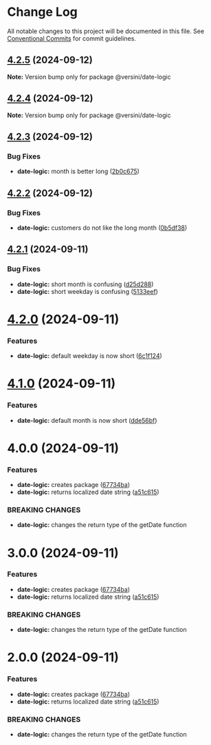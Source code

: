 # Change Log

All notable changes to this project will be documented in this file.
See [Conventional Commits](https://conventionalcommits.org) for commit guidelines.

## [4.2.5](https://github.com/aversini/monorepo/compare/@versini/date-logic@4.2.4...@versini/date-logic@4.2.5) (2024-09-12)

**Note:** Version bump only for package @versini/date-logic





## [4.2.4](https://github.com/aversini/monorepo/compare/@versini/date-logic@4.2.3...@versini/date-logic@4.2.4) (2024-09-12)

**Note:** Version bump only for package @versini/date-logic





## [4.2.3](https://github.com/aversini/monorepo/compare/@versini/date-logic@4.2.2...@versini/date-logic@4.2.3) (2024-09-12)


### Bug Fixes

* **date-logic:** month is better long ([2b0c675](https://github.com/aversini/monorepo/commit/2b0c675e404e7e854c763f9213ddfdefac9df632))





## [4.2.2](https://github.com/aversini/monorepo/compare/@versini/date-logic@4.2.1...@versini/date-logic@4.2.2) (2024-09-12)


### Bug Fixes

* **date-logic:** customers do not like the long month ([0b5df38](https://github.com/aversini/monorepo/commit/0b5df380a76193004bdd3f4c08ead1841c59c39c))





## [4.2.1](https://github.com/aversini/monorepo/compare/@versini/date-logic@4.2.0...@versini/date-logic@4.2.1) (2024-09-11)


### Bug Fixes

* **date-logic:** short month is confusing ([d25d288](https://github.com/aversini/monorepo/commit/d25d28851fdf55b420a75ff3548e8831ff7c227c))
* **date-logic:** short weekday is confusing ([5133eef](https://github.com/aversini/monorepo/commit/5133eef129653044c7c994c0c51a298cb02aa05f))





# [4.2.0](https://github.com/aversini/monorepo/compare/@versini/date-logic@4.1.0...@versini/date-logic@4.2.0) (2024-09-11)


### Features

* **date-logic:** default weekday is now short ([6c1f124](https://github.com/aversini/monorepo/commit/6c1f1241ad99834348508952fbba72886b99ed5d))





# [4.1.0](https://github.com/aversini/monorepo/compare/@versini/date-logic@4.0.0...@versini/date-logic@4.1.0) (2024-09-11)


### Features

* **date-logic:** default month is now short ([dde56bf](https://github.com/aversini/monorepo/commit/dde56bf737a9ea3be2fab972b053ca893e8118a8))





# 4.0.0 (2024-09-11)


### Features

* **date-logic:** creates package ([67734ba](https://github.com/aversini/monorepo/commit/67734ba7dc3b8418c5e7cd3e57611596ffd4ff9e))
* **date-logic:** returns localized date string ([a51c615](https://github.com/aversini/monorepo/commit/a51c615b73811cf394a63d9df9429b5d11ef3a93))


### BREAKING CHANGES

* **date-logic:** changes the return type of the getDate function





# 3.0.0 (2024-09-11)


### Features

* **date-logic:** creates package ([67734ba](https://github.com/aversini/monorepo/commit/67734ba7dc3b8418c5e7cd3e57611596ffd4ff9e))
* **date-logic:** returns localized date string ([a51c615](https://github.com/aversini/monorepo/commit/a51c615b73811cf394a63d9df9429b5d11ef3a93))


### BREAKING CHANGES

* **date-logic:** changes the return type of the getDate function





# 2.0.0 (2024-09-11)


### Features

* **date-logic:** creates package ([67734ba](https://github.com/aversini/monorepo/commit/67734ba7dc3b8418c5e7cd3e57611596ffd4ff9e))
* **date-logic:** returns localized date string ([a51c615](https://github.com/aversini/monorepo/commit/a51c615b73811cf394a63d9df9429b5d11ef3a93))


### BREAKING CHANGES

* **date-logic:** changes the return type of the getDate function
